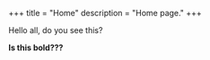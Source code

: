 +++
title = "Home"
description = "Home page."
+++

Hello all, do you see this?

**Is this bold???**

